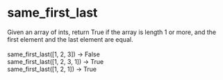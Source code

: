 # same_first_last
Given an array of ints, return True if the array is length 1 or more, and the first element and the last element are equal.
<br><br>
same_first_last([1, 2, 3]) → False <br> 
same_first_last([1, 2, 3, 1]) → True <br>
same_first_last([1, 2, 1]) → True
